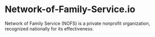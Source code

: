 # Network-of-Family-Service.io
Network of Family Service (NOFS) is a private nonprofit organization, recognized nationally for its effectiveness.
